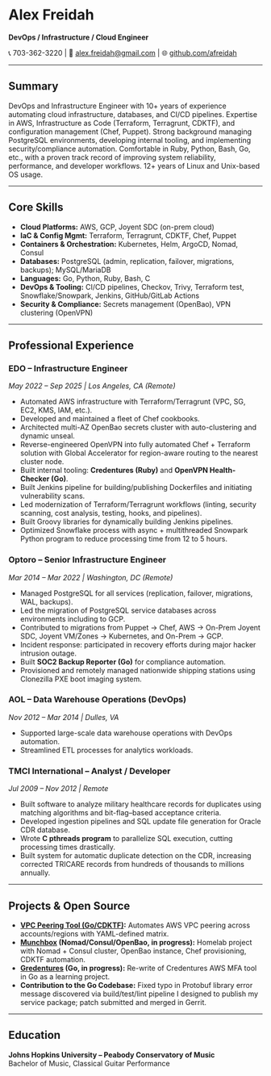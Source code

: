 # Alex Freidah  
**DevOps / Infrastructure / Cloud Engineer**  

📞 703-362-3220 | 📧 alex.freidah@gmail.com | 🌐 [github.com/afreidah](https://github.com/afreidah)  

---

## Summary  
DevOps and Infrastructure Engineer with 10+ years of experience automating cloud infrastructure, databases, and CI/CD pipelines. Expertise in AWS, Infrastructure as Code (Terraform, Terragrunt, CDKTF), and configuration management (Chef, Puppet). Strong background managing PostgreSQL environments, developing internal tooling, and implementing security/compliance automation. Comfortable in Ruby, Python, Bash, Go, etc., with a proven track record of improving system reliability, performance, and developer workflows. 12+ years of Linux and Unix-based OS usage.  

---

## Core Skills  
- **Cloud Platforms:** AWS, GCP, Joyent SDC (on-prem cloud)  
- **IaC & Config Mgmt:** Terraform, Terragrunt, CDKTF, Chef, Puppet  
- **Containers & Orchestration:** Kubernetes, Helm, ArgoCD, Nomad, Consul  
- **Databases:** PostgreSQL (admin, replication, failover, migrations, backups); MySQL/MariaDB  
- **Languages:** Go, Python, Ruby, Bash, C  
- **DevOps & Tooling:** CI/CD pipelines, Checkov, Trivy, Terraform test, Snowflake/Snowpark, Jenkins, GitHub/GitLab Actions  
- **Security & Compliance:** Secrets management (OpenBao), VPN clustering (OpenVPN)  

---

## Professional Experience  

### EDO – Infrastructure Engineer  
*May 2022 – Sep 2025 | Los Angeles, CA (Remote)*  
- Automated AWS infrastructure with Terraform/Terragrunt (VPC, SG, EC2, KMS, IAM, etc.).  
- Developed and maintained a fleet of Chef cookbooks.  
- Architected multi-AZ OpenBao secrets cluster with auto-clustering and dynamic unseal.  
- Reverse-engineered OpenVPN into fully automated Chef + Terraform solution with Global Accelerator for region-aware routing to the nearest cluster node.  
- Built internal tooling: **Credentures (Ruby)** and **OpenVPN Health-Checker (Go)**.  
- Built Jenkins pipeline for building/publishing Dockerfiles and initiating vulnerability scans.  
- Led modernization of Terraform/Terragrunt workflows (linting, security scanning, cost analysis, testing, hooks, and pipelines).  
- Built Groovy libraries for dynamically building Jenkins pipelines.  
- Optimized Snowflake process with async + multithreaded Snowpark Python program to reduce processing time from 12 to 5 hours.  

### Optoro – Senior Infrastructure Engineer  
*Mar 2014 – Mar 2022 | Washington, DC (Remote)*  
- Managed PostgreSQL for all services (replication, failover, migrations, WAL, backups).  
- Led the migration of PostgreSQL service databases across environments including to GCP.  
- Contributed to migrations from Puppet → Chef, AWS → On-Prem Joyent SDC, Joyent VM/Zones → Kubernetes, and On-Prem → GCP.  
- Incident response: participated in recovery efforts during major hacker intrusion outage.  
- Built **SOC2 Backup Reporter (Go)** for compliance automation.  
- Provisioned and remotely managed nationwide shipping stations using Clonezilla PXE boot imaging system.  

### AOL – Data Warehouse Operations (DevOps)  
*Nov 2012 – Mar 2014 | Dulles, VA*  
- Supported large-scale data warehouse operations with DevOps automation.  
- Streamlined ETL processes for analytics workloads.  

### TMCI International – Analyst / Developer  
*Jul 2009 – Nov 2012 | Remote*  
- Built software to analyze military healthcare records for duplicates using matching algorithms and bit-flag–based acceptance criteria.  
- Developed ingestion pipelines and SQL update file generation for Oracle CDR database.  
- Wrote **C pthreads program** to parallelize SQL execution, cutting processing times drastically.  
- Built system for automatic duplicate detection on the CDR, increasing corrected TRICARE records from hundreds of thousands to millions annually.  

---

## Projects & Open Source  
- **[VPC Peering Tool (Go/CDKTF)](https://github.com/afreidah/vpc-peering-tool):** Automates AWS VPC peering across accounts/regions with YAML-defined matrix.  
- **[Munchbox](https://github.com/afreidah/munchbox) (Nomad/Consul/OpenBao, in progress):** Homelab project with Nomad + Consul cluster, OpenBao instance, Chef provisioning, CDKTF automation.  
- **[Gredentures](https://github.com/afreidah/credentures) (Go, in progress):** Re-write of Credentures AWS MFA tool in Go as a learning project.  
- **Contribution to the Go Codebase:** Fixed typo in Protobuf library error message discovered via build/test/lint pipeline I designed to publish my service package; patch submitted and merged in Gerrit.  

---

## Education  
**Johns Hopkins University – Peabody Conservatory of Music**  
Bachelor of Music, Classical Guitar Performance  

